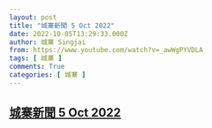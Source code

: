 ```yaml
---
layout: post
title: "城寨新聞 5 Oct 2022"
date: 2022-10-05T13:29:33.000Z
author: 城寨 Singjai
from: https://www.youtube.com/watch?v=_awWgPYVDLA
tags: [ 城寨 ]
comments: True
categories: [ 城寨 ]
---
```

<!--1664976573000-->
[城寨新聞 5 Oct 2022](https://www.youtube.com/watch?v=_awWgPYVDLA)
------

<div>

</div>
